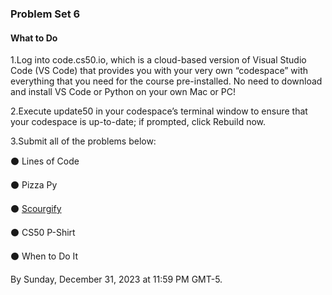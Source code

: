 ### Problem Set 6

#### What to Do

1.Log into code.cs50.io, which is a cloud-based version of Visual Studio Code (VS Code) that provides you with your very own “codespace” with everything that you need for the course pre-installed. No need to download and install VS Code or Python on your own Mac or PC!

2.Execute update50 in your codespace’s terminal window to ensure that your codespace is up-to-date; if prompted, click Rebuild now.

3.Submit all of the problems below:

⚫ Lines of Code

⚫ Pizza Py

⚫ [Scourgify](https://github.com/jwattspajaro/CS50-s/tree/main/6.%20File%20IO/Scourgify)

⚫ CS50 P-Shirt

⚫ When to Do It

By Sunday, December 31, 2023 at 11:59 PM GMT-5.
